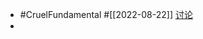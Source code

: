 - #CruelFundamental #[[2022-08-22]] [讨论](https://github.com/CYZH1307/CruelFundamental/tree/main/homework/202208/22)
-